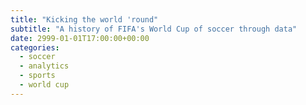 ```yaml
---
title: "Kicking the world 'round"
subtitle: "A history of FIFA's World Cup of soccer through data"
date: 2999-01-01T17:00:00+00:00
categories: 
  - soccer
  - analytics
  - sports
  - world cup
---
```


